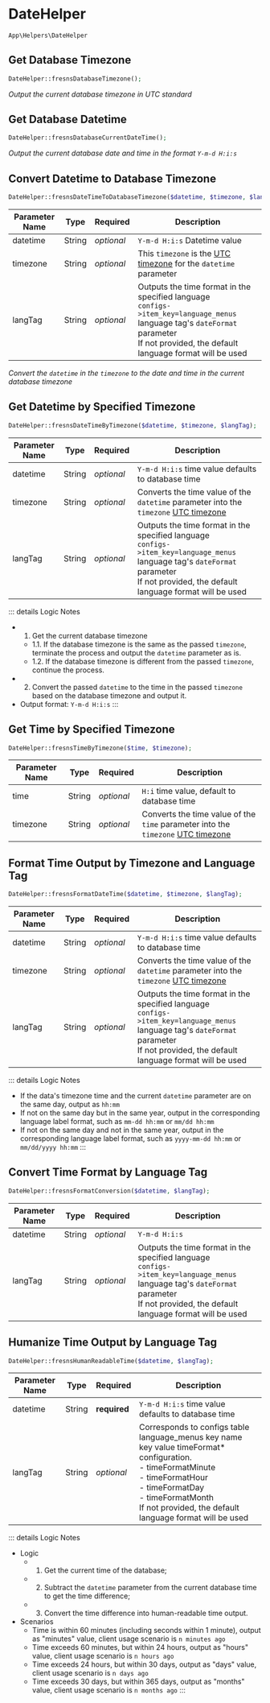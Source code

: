 # DateHelper

`App\Helpers\DateHelper`

## Get Database Timezone

```php
DateHelper::fresnsDatabaseTimezone();
```
*Output the current database timezone in UTC standard*

## Get Database Datetime

```php
DateHelper::fresnsDatabaseCurrentDateTime();
```
*Output the current database date and time in the format `Y-m-d H:i:s`*

## Convert Datetime to Database Timezone

```php
DateHelper::fresnsDateTimeToDatabaseTimezone($datetime, $timezone, $langTag);
```
| Parameter Name | Type | Required | Description |
| --- | --- | --- | --- |
| datetime | String | *optional* | `Y-m-d H:i:s` Datetime value |
| timezone | String | *optional* | This `timezone` is the [UTC timezone](../../database/dictionary/timezone.md) for the `datetime` parameter |
| langTag | String | *optional* | Outputs the time format in the specified language<br>`configs->item_key=language_menus` language tag's `dateFormat` parameter<br>If not provided, the default language format will be used |

*Convert the `datetime` in the `timezone` to the date and time in the current database timezone*

## Get Datetime by Specified Timezone

```php
DateHelper::fresnsDateTimeByTimezone($datetime, $timezone, $langTag);
```
| Parameter Name | Type | Required | Description |
| --- | --- | --- | --- |
| datetime | String | *optional* | `Y-m-d H:i:s` time value defaults to database time |
| timezone | String | *optional* | Converts the time value of the `datetime` parameter into the `timezone` [UTC timezone](../../database/dictionary/timezone.md) |
| langTag | String | *optional* | Outputs the time format in the specified language<br>`configs->item_key=language_menus` language tag's `dateFormat` parameter<br>If not provided, the default language format will be used |

::: details Logic Notes
- 1. Get the current database timezone
    - 1.1. If the database timezone is the same as the passed `timezone`, terminate the process and output the `datetime` parameter as is.
    - 1.2. If the database timezone is different from the passed `timezone`, continue the process.
- 2. Convert the passed `datetime` to the time in the passed `timezone` based on the database timezone and output it.
- Output format: `Y-m-d H:i:s`
:::

## Get Time by Specified Timezone

```php
DateHelper::fresnsTimeByTimezone($time, $timezone);
```
| Parameter Name | Type | Required | Description |
| --- | --- | --- | --- |
| time | String | *optional* | `H:i` time value, default to database time |
| timezone | String | *optional* | Converts the time value of the `time` parameter into the `timezone` [UTC timezone](../../database/dictionary/timezone.md) |

## Format Time Output by Timezone and Language Tag

```php
DateHelper::fresnsFormatDateTime($datetime, $timezone, $langTag);
```
| Parameter Name | Type | Required | Description |
| --- | --- | --- | --- |
| datetime | String | *optional* | `Y-m-d H:i:s` time value defaults to database time |
| timezone | String | *optional* | Converts the time value of the `datetime` parameter into the `timezone` [UTC timezone](../../database/dictionary/timezone.md) |
| langTag | String | *optional* | Outputs the time format in the specified language<br>`configs->item_key=language_menus` language tag's `dateFormat` parameter<br>If not provided, the default language format will be used |

::: details Logic Notes
- If the data's timezone time and the current `datetime` parameter are on the same day, output as `hh:mm`
- If not on the same day but in the same year, output in the corresponding language label format, such as `mm-dd hh:mm` or `mm/dd hh:mm`
- If not on the same day and not in the same year, output in the corresponding language label format, such as `yyyy-mm-dd hh:mm` or `mm/dd/yyyy hh:mm`
:::

## Convert Time Format by Language Tag

```php
DateHelper::fresnsFormatConversion($datetime, $langTag);
```
| Parameter Name | Type | Required | Description |
| --- | --- | --- | --- |
| datetime | String | *optional* | `Y-m-d H:i:s` |
| langTag | String | *optional* | Outputs the time format in the specified language<br>`configs->item_key=language_menus` language tag's `dateFormat` parameter<br>If not provided, the default language format will be used |

## Humanize Time Output by Language Tag

```php
DateHelper::fresnsHumanReadableTime($datetime, $langTag);
```
| Parameter Name | Type | Required | Description |
| --- | --- | --- | --- |
| datetime | String | **required** | `Y-m-d H:i:s` time value defaults to database time |
| langTag | String | *optional* | Corresponds to configs table language_menus key name key value timeFormat* configuration.<br>- timeFormatMinute<br>- timeFormatHour<br>- timeFormatDay<br>- timeFormatMonth<br>If not provided, the default language format will be used |

::: details Logic Notes
- Logic
    - 1. Get the current time of the database;
    - 2. Subtract the `datetime` parameter from the current database time to get the time difference;
    - 3. Convert the time difference into human-readable time output.
- Scenarios
    - Time is within 60 minutes (including seconds within 1 minute), output as "minutes" value, client usage scenario is `n minutes ago`
    - Time exceeds 60 minutes, but within 24 hours, output as "hours" value, client usage scenario is `n hours ago`
    - Time exceeds 24 hours, but within 30 days, output as "days" value, client usage scenario is `n days ago`
    - Time exceeds 30 days, but within 365 days, output as "months" value, client usage scenario is `n months ago`
:::
